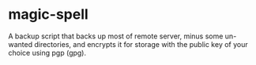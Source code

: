 # magic-spell

A backup script that backs up most of remote server, minus some un-wanted directories, and encrypts it for storage with the public key of your choice using pgp (gpg).
